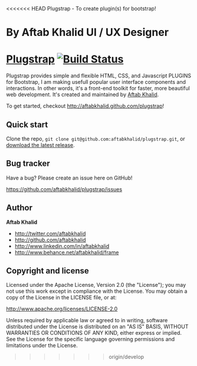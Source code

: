 <<<<<<< HEAD
Plugstrap - To create plugin(s) for bootstrap!

By
Aftab Khalid
UI / UX Designer
=======
[Plugstrap](http://twitter.github.com/plugstrap) [![Build Status](https://secure.travis-ci.org/twitter/bootstrap.png)](http://travis-ci.org/twitter/bootstrap)
=================

Plugstrap provides simple and flexible HTML, CSS, and Javascript PLUGINS for Bootstrap, I am making usefull popular user interface components and interactions. In other words, it's a front-end toolkit for faster, more beautiful web development. It's created and maintained by [Aftab Khalid](http://twitter.com/aftabkhalid).

To get started, checkout http://aftabkhalid.github.com/plugstrap!



Quick start
-----------

Clone the repo, `git clone git@github.com:aftabkhalid/plugstrap.git`, or [download the latest release](https://github.com/aftabkhalid/plugstrap/zipball/master).



Bug tracker
-----------

Have a bug? Please create an issue here on GitHub!

https://github.com/aftabkhalid/plugstrap/issues



Author
-------

**Aftab Khalid**

+ http://twitter.com/aftabkhalid
+ http://github.com/aftabkhalid
+ http://www.linkedin.com/in/aftabkhalid
+ http://www.behance.net/aftabkhalid/frame



Copyright and license
---------------------

Licensed under the Apache License, Version 2.0 (the "License");
you may not use this work except in compliance with the License.
You may obtain a copy of the License in the LICENSE file, or at:

   http://www.apache.org/licenses/LICENSE-2.0

Unless required by applicable law or agreed to in writing, software
distributed under the License is distributed on an "AS IS" BASIS,
WITHOUT WARRANTIES OR CONDITIONS OF ANY KIND, either express or implied.
See the License for the specific language governing permissions and
limitations under the License.
>>>>>>> origin/develop
